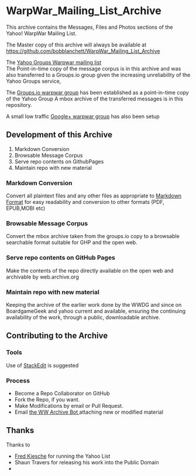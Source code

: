 # WarpWar_Mailing_List_Archive
This archive contains the  Messages, Files and Photos sections of the Yahoo! WarpWar Mailing List.

The Master copy of this archive will always be available at  https://github.com/bobblanchett/WarpWar_Mailing_List_Archive 

The [Yahoo Groups Warpwar mailing list](https://groups.yahoo.com/neo/groups/WarpWar/conversations/topics)  
The Point-in-time copy of the message corpus is in this archive and was also transferred to a Groups.io group given the increasing unreliability of the Yahoo Groups service,

The [Groups.io warpwar group](https://groups.io/g/warpwar/) has been established as a point-in-time copy of the Yahoo Group
A mbox archive of the transferred messages is in this repository.

A small low traffic [Google+ warpwar group](https://plus.google.com/u/0/communities/106687884156103733179) has also been setup 
## Development of this Archive

 1. Markdown Conversion
 2. Browsable Message Corpus
 3. Serve repo contents on GithubPages
 4. Maintain repo with new material
### Markdown Conversion
Convert all plaintext files and any other files as appropriate to [Markdown Format](https://help.github.com/articles/basic-writing-and-formatting-syntax/) for easy readability and conversion to other formats (PDF, EPUB,MOBI etc) 
### Browsable Message Corpus
Convert the mbox archive taken from the groups.io copy to a browsable searchable format suitable for GHP and the open web.
### Serve repo contents on GitHub Pages
Make the contents of the repo directly available on the open web and archivable by web.archive.org
### Maintain repo with new material
Keeping the archive of the earlier work done by the WWDG and since on BoardgameGeek and yahoo current and available, ensuring the continuing availability of the work, through a public, downloadable archive.

## Contributing to the Archive

### Tools
Use of [StackEdit](https://stackedit.io/) is suggested 
### Process
 - Become a  Repo Collaborator on GitHub
 - Fork the Repo, if you want.
 - Make Modifications by email or Pull Request.
 - Email [the WW Archive Bot ](mailto:warpwararchive@fire.fundersclub.com) attaching new or modified material
 
 ## Thanks
 Thanks to  
 
 - [Fred Kiesche](mailto:recursive_loop@yahoo.com) for running the Yahoo List
 - Shaun Travers for releasing his work into the Public Domain
 - 
<!--stackedit_data:
eyJoaXN0b3J5IjpbLTE2NDQ0NzAyMjhdfQ==
-->